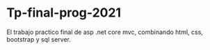# Tp-final-prog-2021

El trabajo practico final de asp .net core mvc, combinando html, css, bootstrap y sql server.

